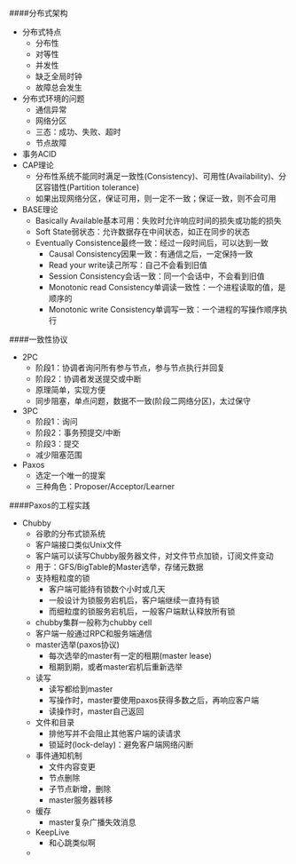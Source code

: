 ####分布式架构
* 分布式特点
	* 分布性
	* 对等性
	* 并发性
	* 缺乏全局时钟
	* 故障总会发生
* 分布式环境的问题
	* 通信异常
	* 网络分区
	* 三态：成功、失败、超时
	* 节点故障
* 事务ACID
* CAP理论
	* 分布性系统不能同时满足一致性(Consistency)、可用性(Availability)、分区容错性(Partition tolerance)
	* 如果出现网络分区，保证可用，则一定不一致；保证一致，则不会可用
* BASE理论
	* Basically Available基本可用：失败时允许响应时间的损失或功能的损失
	* Soft State弱状态：允许数据存在中间状态，如正在同步的状态
	* Eventually Consistence最终一致：经过一段时间后，可以达到一致
		* Causal Consistency因果一致：有通信之后，一定保持一致
		* Read your write读己所写：自己不会看到旧值
		* Session Consistency会话一致：同一个会话中，不会看到旧值
		* Monotonic read Consistency单调读一致性：一个进程读取的值，是顺序的
		* Monotonic write Consistency单调写一致：一个进程的写操作顺序执行

####一致性协议
* 2PC
	* 阶段1：协调者询问所有参与节点，参与节点执行并回复
	* 阶段2：协调者发送提交或中断
	* 原理简单，实现方便
	* 同步阻塞，单点问题，数据不一致(阶段二网络分区)，太过保守
* 3PC
	* 阶段1：询问
	* 阶段2：事务预提交/中断
	* 阶段3：提交
	* 减少阻塞范围
* Paxos
	* 选定一个唯一的提案
	* 三种角色：Proposer/Acceptor/Learner

####Paxos的工程实践
* Chubby
	* 谷歌的分布式锁系统
	* 客户端接口类似Unix文件
	* 客户端可以读写Chubby服务器文件，对文件节点加锁，订阅文件变动
	* 用于：GFS/BigTable的Master选举，存储元数据
	* 支持粗粒度的锁
		* 客户端可能持有锁数个小时或几天
		* 一般设计为锁服务宕机后，客户端继续一直持有锁
		* 而细粒度的锁服务宕机后，一般客户端默认释放所有锁
	* chubby集群一般称为chubby cell
	* 客户端一般通过RPC和服务端通信
	* master选举(paxos协议)
		* 每次选举的master有一定的租期(master lease)
		* 租期到期，或者master宕机后重新选举
	* 读写
		* 读写都给到master
		* 写操作时，master要使用paxos获得多数之后，再响应客户端
		* 读操作时，master自己返回
	* 文件和目录
		* 排他写并不会阻止其他客户端的读请求
		* 锁延时(lock-delay)：避免客户端网络闪断
	* 事件通知机制
		* 文件内容变更
		* 节点删除
		* 子节点新增，删除
		* master服务器转移
	* 缓存
		* master复杂广播失效消息
	* KeepLive
		* 和心跳类似啊
	* 


